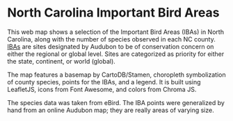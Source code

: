 # North Carolina Important Bird Areas

This web map shows a selection of the Important Bird Areas (IBAs) in North Carolina, along with the number of species observed in each NC county.
[IBAs](https://www.audubon.org/important-bird-areas) are sites designated by Audubon to be of conservation concern on either the regional or global level.
Sites are categorized as priority for either the state, continent, or world (global).

The map features a basemap by CartoDB/Stamen, choropleth symbolization of county species, points for the IBAs, and a legend.
It is built using LeafletJS, icons from Font Awesome, and colors from Chroma JS.

The species data was taken from eBird.
The IBA points were generalized by hand from an online Audubon map; they are really areas of varying size.

